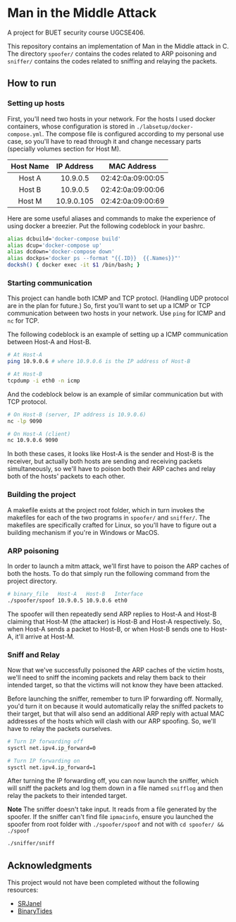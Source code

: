 # Man in the Middle Attack

A project for BUET security course UGCSE406.

This repository contains an implementation of Man in the Middle attack in C. The
directory `spoofer/` contains the codes related to ARP poisoning and `sniffer/`
contains the codes related to sniffing and relaying the packets.


## How to run


### Setting up hosts

First, you'll need two hosts in your network. For the hosts I used docker
containers, whose configuration is stored in `./labsetup/docker-compose.yml`.
The compose file is configured according to my personal use case, so you'll have
to read through it and change necessary parts (specially volumes section for
Host M).


| Host Name | IP Address | MAC Address |
| :-------: | :--------: | :---------: |
| Host A | 10.9.0.5 | 02:42:0a:09:00:05 |
| Host B | 10.9.0.5 | 02:42:0a:09:00:06 |
| Host M | 10.9.0.105 | 02:42:0a:09:00:69 |

Here are some useful aliases and commands to make the experience of using docker
a breezier. Put the following codeblock in your bashrc.

```bash
alias dcbuild='docker-compose build'
alias dcup='docker-compose up'
alias dcdown='docker-compose down'
alias dockps='docker ps --format "{{.ID}}  {{.Names}}"'
docksh() { docker exec -it $1 /bin/bash; }
```


### Starting communication

This project can handle both ICMP and TCP protocl. (Handling UDP protocol are in
the plan for future.) So, first you'll want to set up a ICMP or TCP
communication between two hosts in your network. Use `ping` for ICMP and `nc`
for TCP.

The following codeblock is an example of setting up a ICMP communication between
Host-A and Host-B.

```bash
# At Host-A
ping 10.9.0.6 # where 10.9.0.6 is the IP address of Host-B

# At Host-B
tcpdump -i eth0 -n icmp
```

And the codeblock below is an example of similar communication but with TCP
protocol.

```bash
# On Host-B (server, IP address is 10.9.0.6)
nc -lp 9090

# On Host-A (client)
nc 10.9.0.6 9090
```

In both these cases, it looks like Host-A is the sender and Host-B is the
receiver, but actually both hosts are sending and receiving packets
simultaneously, so we'll have to poison both their ARP caches and relay both of
the hosts' packets to each other.


### Building the project

A makefile exists at the project root folder, which in turn invokes the
makefiles for each of the two programs in `spoofer/` and `sniffer/`. The
makefiles are specifically crafted for Linux, so you'll have to figure out a
building mechanism if you're in Windows or MacOS.


### ARP poisoning

In order to launch a mitm attack, we'll first have to poison the ARP caches of
both the hosts. To do that simply run the following command from the project
directory.

```bash
# binary_file   Host-A   Host-B   Interface
./spoofer/spoof 10.9.0.5 10.9.0.6 eth0
```

The spoofer will then repeatedly send ARP replies to Host-A and Host-B claiming
that Host-M (the attacker) is Host-B and Host-A respectively. So, when Host-A
sends a packet to Host-B, or when Host-B sends one to Host-A, it'll arrive at
Host-M.


### Sniff and Relay


Now that we've successfully poisoned the ARP caches of the victim hosts, we'll
need to sniff the incoming packets and relay them back to their intended target,
so that the victims will not know they have been attacked.

Before launching the sniffer, remember to turn IP forwarding off. Normally,
you'd turn it on because it would automatically relay the sniffed packets to
their target, but that will also send an additional ARP reply with actual MAC
addresses of the hosts which will clash with our ARP spoofing. So, we'll have to
relay the packets ourselves.

```bash
# Turn IP forwarding off
sysctl net.ipv4.ip_forward=0

# Turn IP forwarding on
sysctl net.ipv4.ip_forward=1
```

After turning the IP forwarding off, you can now launch the sniffer, which will
sniff the packets and log them down in a file named `snifflog` and then relay
the packets to their intended target.

**Note** The sniffer doesn't take input. It reads from a file generated by the
spoofer. If the sniffer can't find file `ipmacinfo`, ensure you launched the
spoofer from root folder with `./spoofer/spoof` and not with `cd spoofer/ &&
./spoof`

```bash
./sniffer/sniff
```


## Acknowledgments

This project would not have been completed without the following resources:

- [SRJanel][1]
- [BinaryTides][2]





[1]: https://github.com/SRJanel/arp_poisoning
[2]: https://www.binarytides.com/packet-sniffer-code-in-c-using-linux-sockets-bsd-part-2/

